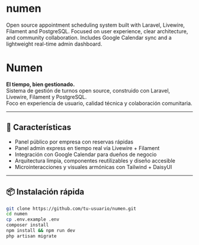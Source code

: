# numen
Open source appointment scheduling system built with Laravel, Livewire, Filament and PostgreSQL. Focused on user experience, clear architecture, and community collaboration. Includes Google Calendar sync and a lightweight real-time admin dashboard.

# Numen

**El tiempo, bien gestionado.**  
Sistema de gestión de turnos open source, construido con Laravel, Livewire, Filament y PostgreSQL.  
Foco en experiencia de usuario, calidad técnica y colaboración comunitaria.

---

## 🚀 Características

- Panel público por empresa con reservas rápidas
- Panel admin express en tiempo real vía Livewire + Filament
- Integración con Google Calendar para dueños de negocio
- Arquitectura limpia, componentes reutilizables y diseño accesible
- Microinteracciones y visuales armónicas con Tailwind + DaisyUI

---

## 📦 Instalación rápida

```bash
git clone https://github.com/tu-usuario/numen.git
cd numen
cp .env.example .env
composer install
npm install && npm run dev
php artisan migrate
